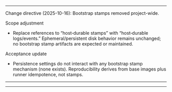 
---
Change directive (2025-10-16): Bootstrap stamps removed project-wide.

Scope adjustment
- Replace references to “host‑durable stamps” with “host‑durable logs/events.” Ephemeral/persistent disk behavior remains unchanged; no bootstrap stamp artifacts are expected or maintained.

Acceptance update
- Persistence settings do not interact with any bootstrap stamp mechanism (none exists). Reproducibility derives from base images plus runner idempotence, not stamps.
---

---

